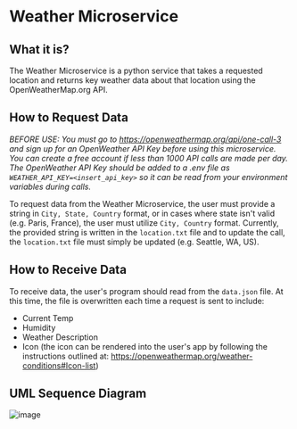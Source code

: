 # Weather Microservice

## What it is?

The Weather Microservice is a python service that takes a requested location and returns key weather data about that location using the OpenWeatherMap.org API.

## How to Request Data

_BEFORE USE: You must go to https://openweathermap.org/api/one-call-3 and sign up for an OpenWeather API Key before using this microservice. You can create a free account if less than 1000 API calls are made per day. The OpenWeather API Key should be added to a .env file as `WEATHER_API_KEY=<insert_api_key>` so it can be read from your environment variables during calls._

To request data from the Weather Microservice, the user must provide a string in `City, State, Country` format, or in cases where state isn't valid (e.g. Paris, France), the user must utilize `City, Country` format. Currently, the provided string is written in the `location.txt` file and to update the call, the `location.txt` file must simply be updated (e.g. Seattle, WA, US).

## How to Receive Data

To receive data, the user's program should read from the `data.json` file. At this time, the file is overwritten each time a request is sent to include:
- Current Temp
- Humidity
- Weather Description
- Icon (the icon can be rendered into the user's app by following the instructions outlined at: https://openweathermap.org/weather-conditions#Icon-list)

## UML Sequence Diagram

![image](https://github.com/byronboots/weather-microservice/assets/81896129/943c099d-6e2c-428b-8980-6e88aafd17bc)
